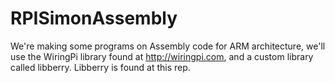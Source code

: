 # RPISimonAssembly
We're making some programs on Assembly code for ARM architecture, we'll use the WiringPi library found at http://wiringpi.com, and a custom library called libberry. Libberry is found at this rep.
